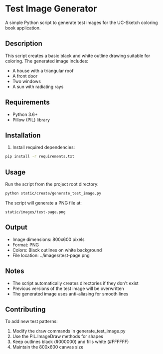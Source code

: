 # Test Image Generator

A simple Python script to generate test images for the UC-Sketch coloring book application.

## Description

This script creates a basic black and white outline drawing suitable for coloring. The generated image includes:
- A house with a triangular roof
- A front door
- Two windows
- A sun with radiating rays

## Requirements

- Python 3.6+
- Pillow (PIL) library

## Installation

1. Install required dependencies:
```bash
pip install -r requirements.txt
```

## Usage

Run the script from the project root directory:
```bash
python static/create/generate_test_image.py
```

The script will generate a PNG file at:
```
static/images/test-page.png
```

## Output

- Image dimensions: 800x600 pixels
- Format: PNG
- Colors: Black outlines on white background
- File location: ../images/test-page.png

## Notes

- The script automatically creates directories if they don't exist
- Previous versions of the test image will be overwritten
- The generated image uses anti-aliasing for smooth lines

## Contributing

To add new test patterns:
1. Modify the draw commands in generate_test_image.py
2. Use the PIL.ImageDraw methods for shapes
3. Keep outlines black (#000000) and fills white (#FFFFFF)
4. Maintain the 800x600 canvas size

